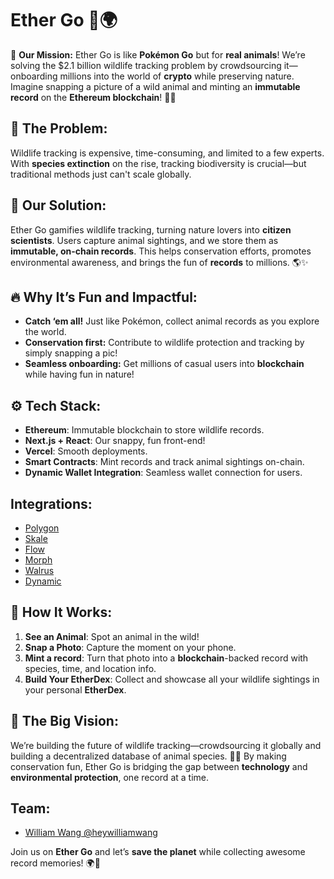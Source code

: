 # Ether Go 🦊🌍

🚀 **Our Mission:**
Ether Go is like **Pokémon Go** but for **real animals**! We’re solving the $2.1 billion wildlife tracking problem by crowdsourcing it—onboarding millions into the world of **crypto** while preserving nature. Imagine snapping a picture of a wild animal and minting an **immutable record** on the **Ethereum blockchain**! 🌱📸

## 🐾 **The Problem:**
Wildlife tracking is expensive, time-consuming, and limited to a few experts. With **species extinction** on the rise, tracking biodiversity is crucial—but traditional methods just can't scale globally.

## 🌟 **Our Solution:**
Ether Go gamifies wildlife tracking, turning nature lovers into **citizen scientists**. Users capture animal sightings, and we store them as **immutable, on-chain records**. This helps conservation efforts, promotes environmental awareness, and brings the fun of **records** to millions. 🌎✨

## 🔥 **Why It’s Fun and Impactful:**
- **Catch ‘em all!** Just like Pokémon, collect animal records as you explore the world.
- **Conservation first:** Contribute to wildlife protection and tracking by simply snapping a pic!
- **Seamless onboarding:** Get millions of casual users into **blockchain** while having fun in nature!

## ⚙️ **Tech Stack:**
- **Ethereum**: Immutable blockchain to store wildlife records.
- **Next.js + React**: Our snappy, fun front-end!
- **Vercel**: Smooth deployments.
- **Smart Contracts**: Mint records and track animal sightings on-chain.
- **Dynamic Wallet Integration**: Seamless wallet connection for users.

## Integrations:

- [Polygon](https://github.com/WilliamUW/ETHGlobal-SF/blob/main/contracts/polygon.md)
- [Skale](https://github.com/WilliamUW/ETHGlobal-SF/blob/main/contracts/skale.md)
- [Flow](https://github.com/WilliamUW/ETHGlobal-SF/blob/main/contracts/flow.md)
- [Morph](https://github.com/WilliamUW/ETHGlobal-SF/blob/main/contracts/morph.md)
- [Walrus](https://github.com/WilliamUW/ETHGlobal-SF/blob/main/contracts/walrus.md)
- [Dynamic](https://github.com/WilliamUW/ETHGlobal-SF/blob/main/contracts/dynamic.md)

## 🦒 **How It Works:**
1. **See an Animal**: Spot an animal in the wild!
2. **Snap a Photo**: Capture the moment on your phone.
3. **Mint a record**: Turn that photo into a **blockchain**-backed record with species, time, and location info.
4. **Build Your EtherDex**: Collect and showcase all your wildlife sightings in your personal **EtherDex**.

## 🎯 **The Big Vision:**
We’re building the future of wildlife tracking—crowdsourcing it globally and building a decentralized database of animal species. 🐘🦜 By making conservation fun, Ether Go is bridging the gap between **technology** and **environmental protection**, one record at a time.

## Team:
- [William Wang @heywilliamwang](https://x.com/heywilliamwang)

Join us on **Ether Go** and let’s **save the planet** while collecting awesome record memories! 🌍🐾


